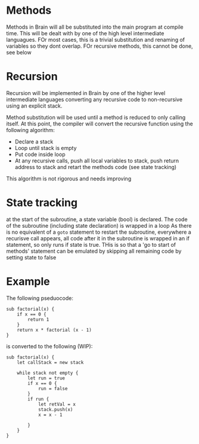 # Methods

Methods in Brain will all be substituted into the main program at compile time. This will be dealt with by one of the high level intermediate languagues. FOr most cases, this is a trivial substitution and renaming of variables so they dont overlap. FOr recursive methods, this cannot be done, see below

# Recursion

Recursion will be implemented in Brain by one of the higher level intermediate languages converting any recursive code to non-recursive using an explicit stack.

Method substitution will be used until a method is reduced to only calling itself.
At this point, the compiler will convert the recursive function using the following algorithm:

- Declare a stack
- Loop until stack is empty
- Put code inside loop
- At any recursive calls, push all local variables to stack, push return address to stack and retart the methods code (see state tracking)

This algorithm is not rigorous and needs improving

# State tracking

at the start of the subroutine, a state variable (bool) is declared.
The code of the subroutine (including state declaration) is wrapped in a loop
As there is no equivalent of a `goto` statement to restart the subroutine, everywhere a recurisve call appears, all code after it in the subroutine is wrapped in an if statement, so only runs if state is true. THis is so that a 'go to start of methods' statement can be emulated by skipping all remaining code by setting state to false

# Example
The following pseduocode:
```
sub factorial(x) {
    if x == 0 {
        return 1
    }
    return x * factorial (x - 1)
}
```
is converted to the following (WIP):
```
sub factorial(x) {
    let callStack = new stack
   
    while stack not empty {
        let run = true
        if x == 0 {
            run = false
        }
        if run {
            let retVal = x
            stack.push(x)
            x = x - 1
            
        }
    }
}
```
